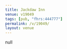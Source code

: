 ```yaml
---
title: Jackdaw Inn
venue: v19049
tags: [pub, "fhrs:444777"]
permalink: /v/19049/
layout: venue
---
```

null
